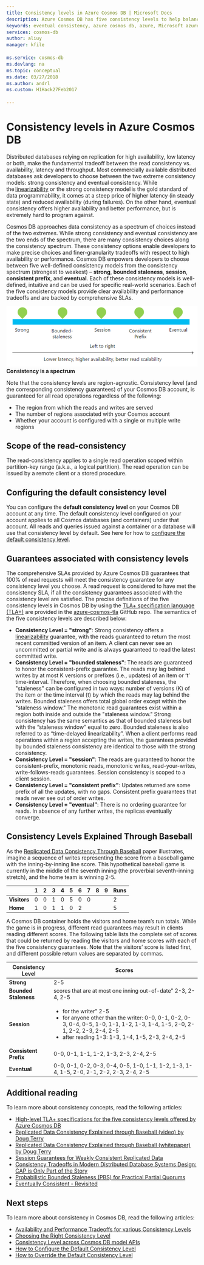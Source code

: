 ```yaml
---
title: Consistency levels in Azure Cosmos DB | Microsoft Docs
description: Azure Cosmos DB has five consistency levels to help balance eventual consistency, availability, and latency trade-offs.
keywords: eventual consistency, azure cosmos db, azure, Microsoft azure
services: cosmos-db
author: aliuy
manager: kfile

ms.service: cosmos-db
ms.devlang: na
ms.topic: conceptual
ms.date: 03/27/2018
ms.author: andrl
ms.custom: H1Hack27Feb2017

---
```

# Consistency levels in Azure Cosmos DB

Distributed databases relying on replication for high availability, low latency or both, make the fundamental tradeoff between the read consistency vs. availability, latency and throughput. Most commercially available distributed databases ask developers to choose between the two extreme consistency models: strong consistency and eventual consistency. While the [linearizability](http://cs.brown.edu/~mph/HerlihyW90/p463-herlihy.pdf) or the strong consistency model is the gold standard of data programmability, it comes at a steep price of higher latency (in steady state) and reduced availability (during failures). On the other hand, eventual consistency offers higher availability and better performance, but is extremely hard to program against.

Cosmos DB approaches data consistency as a spectrum of choices instead of the two extremes. While strong consistency and eventual consistency are the two ends of the spectrum, there are many consistency choices along the consistency spectrum. These consistency options enable developers to make precise choices and finer-granularity tradeoffs with respect to high availability or performance. Cosmos DB empowers developers to choose between five well-defined consistency models from the consistency spectrum (strongest to weakest) – **strong**, **bounded staleness**, **session**, **consistent prefix**, and **eventual**. Each of these consistency models is well-defined, intuitive and can be used for specific real-world scenarios. Each of the five consistency models provide clear availability and performance tradeoffs and are backed by comprehensive SLAs.

![Consistency is a spectrum](./media/consistency-levels/five-consistency-levels.png)
**Consistency is a spectrum**

Note that the consistency levels are region-agnostic. Consistency level (and the corresponding consistency guarantees) of your Cosmos DB account, is guaranteed for all read operations regardless of the following:

- The region from which the reads and writes are served
- The number of regions associated with your Cosmos account
- Whether your account is configured with a single or multiple write regions

## Scope of the read-consistency

The read-consistency applies to a single read operation scoped within partition-key range (a.k.a., a logical partition). The read operation can be issued by a remote client or a stored procedure.

## Configuring the default consistency level

You can configure the **default consistency level** on your Cosmos DB account at any time. The default consistency level configured on your account applies to all Cosmos databases (and containers) under that account. All reads and queries issued against a container or a database will use that  consistency level by default. See here for how to [configure the default consistency level](how-to-manage-consistency.md#configure-the-default-consistency-level).

## Guarantees associated with consistency levels

The comprehensive SLAs provided by Azure Cosmos DB guarantees that 100% of read requests will meet the consistency guarantee for any consistency level you choose. A read request is considered to have met the consistency SLA, if all the consistency guarantees associated with the consistency level are satisfied. The precise definitions of the five consistency levels in Cosmos DB by using the [TLA+ specification language (TLA+)](http://lamport.azurewebsites.net/tla/tla.html) are provided in the [azure-cosmos-tla](https://github.com/Azure/azure-cosmos-tla) GitHub repo. The semantics of the five consistency levels are described below:

- **Consistency Level = "strong"**: Strong consistency offers a [linearizability](https://aphyr.com/posts/313-strong-consistency-models) guarantee, with the reads guaranteed to return the most recent committed version of an item. A client can never see an uncommitted or partial write and is always guaranteed to read the latest committed write.
- **Consistency Level = "bounded staleness"**: The reads are guaranteed to honor the consistent-prefix guarantee. The reads may lag behind writes by at most K versions or prefixes (i.e., updates) of an item or ‘t’ time-interval. Therefore, when choosing bounded staleness, the "staleness" can be configured in two ways: number of versions (K) of the item or the time interval (t) by which the reads may lag behind the writes. Bounded staleness offers total global order except within the "staleness window." The monotonic read guarantees exist within a region both inside and outside the "staleness window." Strong consistency has the same semantics as that of bounded staleness but with the “staleness window” equal to zero. Bounded staleness is also referred to as “time-delayed linearizability”. When a client performs read operations within a region accepting the writes, the guarantees provided by bounded staleness consistency are identical to those with the strong consistency.
- **Consistency Level = "session"**: The reads are guaranteed to honor the consistent-prefix, monotonic reads, monotonic writes, read-your-writes, write-follows-reads guarantees. Session consistency is scoped to a client session.
- **Consistency Level = "consistent prefix"**: Updates returned are some prefix of all the updates, with no gaps. Consistent prefix guarantees that reads never see out of order writes.
- **Consistency Level = "eventual"**: There is no ordering guarantee for reads. In absence of any further writes, the replicas eventually converge.

## Consistency Levels Explained Through Baseball

As the [Replicated Data Consistency Through Baseball](https://www.microsoft.com/en-us/research/wp-content/uploads/2011/10/ConsistencyAndBaseballReport.pdf) paper illustrates, imagine a sequence of writes representing the score from a baseball game with the inning-by-inning line score. This hypothetical baseball game is currently in the middle of the seventh inning (the proverbial seventh-inning stretch), and the home team is winning 2-5.

| | **1** | **2** | **3** | **4** | **5** | **6** | **7** | **8** | **9** | **Runs** |
| - | - | - | - | - | - | - | - | - | - | - |
| **Visitors** | 0 | 0 | 1 | 0 | 5 | 0 | 0 |  |  | 2 |
| **Home** | 1 | 0 | 1 | 1 | 0 | 2 |  |  |  | 5 |

A Cosmos DB container holds the visitors and home team’s run totals. While the game is in progress, different read guarantees may result in clients reading different scores. The following table lists the complete set of scores that could be returned by reading the visitors and home scores with each of the five consistency guarantees. Note that the visitors’ score is listed first, and different possible return values are separated by commas.

| **Consistency Level** | **Scores** |
| - | - |
| **Strong** | 2-5 |
| **Bounded Staleness** | scores that are at most one inning out-of-date" 2-3, 2-4, 2-5 |
| **Session** | <ul><li>for the writer" 2-5</li><li> for anyone other than the writer: 0-0, 0-1, 0-2, 0-3, 0-4, 0-5, 1-0, 1-1, 1-2, 1-3, 1-4, 1-5, 2-0, 2-1, 2-2, 2-3, 2-4, 2-5</li><li>after reading 1-3:  1-3, 1-4, 1-5, 2-3, 2-4, 2-5</li> |
| **Consistent Prefix** | 0-0, 0-1, 1-1, 1-2, 1-3, 2-3, 2-4, 2-5 |
| **Eventual** | 0-0, 0-1, 0-2, 0-3, 0-4, 0-5, 1-0, 1-1, 1-2, 1-3, 1-4, 1-5, 2-0, 2-1, 2-2, 2-3, 2-4, 2-5 |

## Additional reading

To learn more about consistency concepts, read the following articles:

- [High-level TLA+ specifications for the five consistency levels offered by Azure Cosmos DB](https://github.com/Azure/azure-cosmos-tla)
- [Replicated Data Consistency Explained through Baseball (video) by Doug Terry](https://www.youtube.com/watch?v=gluIh8zd26I)
- [Replicated Data Consistency Explained through Baseball (whitepaper) by Doug Terry](https://www.microsoft.com/en-us/research/publication/replicated-data-consistency-explained-through-baseball/?from=http%3A%2F%2Fresearch.microsoft.com%2Fpubs%2F157411%2Fconsistencyandbaseballreport.pdf)
- [Session Guarantees for Weakly Consistent Replicated Data](https://dl.acm.org/citation.cfm?id=383631)
- [Consistency Tradeoffs in Modern Distributed Database Systems Design: CAP is Only Part of the Story](https://www.computer.org/web/csdl/index/-/csdl/mags/co/2012/02/mco2012020037-abs.html)
- [Probabilistic Bounded Staleness (PBS) for Practical Partial Quorums](http://vldb.org/pvldb/vol5/p776_peterbailis_vldb2012.pdf)
- [Eventually Consistent - Revisited](https://www.allthingsdistributed.com/2008/12/eventually_consistent.html)

## Next steps

To learn more about consistency in Cosmos DB, read the following articles:

- [Availability and Performance Tradeoffs for various Consistency Levels](consistency-levels-tradeoffs.md)
- [Choosing the Right Consistency Level](consistency-levels-choosing.md)
- [Consistency Level across Cosmos DB model APIs](consistency-levels-across-apis.md)
- [How to Configure the Default Consistency Level](how-to-manage-consistency.md#configure-the-default-consistency-level)
- [How to Override the Default Consistency Level](how-to-manage-consistency.md#override-the-default-consistency-level)
